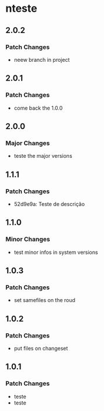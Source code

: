 # nteste

## 2.0.2

### Patch Changes

- neew branch in project

## 2.0.1

### Patch Changes

- come back the 1.0.0

## 2.0.0

### Major Changes

- teste the major versions

## 1.1.1

### Patch Changes

- 52d9e9a: Teste de descrição

## 1.1.0

### Minor Changes

- test minor infos in system versions

## 1.0.3

### Patch Changes

- set samefiles on the roud

## 1.0.2

### Patch Changes

- put files on changeset

## 1.0.1

### Patch Changes

- teste
- teste

